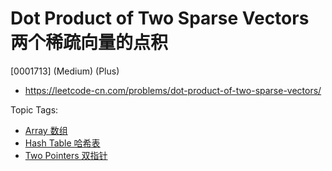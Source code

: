 # Dot Product of Two Sparse Vectors 两个稀疏向量的点积

[0001713] (Medium) (Plus)

- https://leetcode-cn.com/problems/dot-product-of-two-sparse-vectors/

Topic Tags:

- [Array 数组](https://leetcode-cn.com/tag/array/)
- [Hash Table 哈希表](https://leetcode-cn.com/tag/hash-table/)
- [Two Pointers 双指针](https://leetcode-cn.com/tag/two-pointers/)
